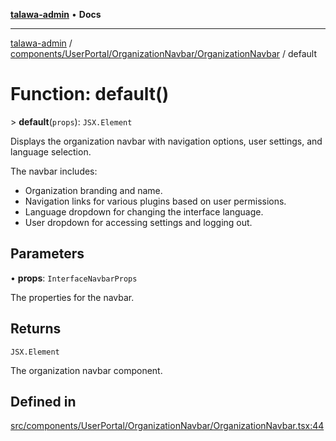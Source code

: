 [**talawa-admin**](../../../../../README.md) • **Docs**

***

[talawa-admin](../../../../../modules.md) / [components/UserPortal/OrganizationNavbar/OrganizationNavbar](../README.md) / default

# Function: default()

\> **default**(`props`): `JSX.Element`

Displays the organization navbar with navigation options, user settings, and language selection.

The navbar includes:
- Organization branding and name.
- Navigation links for various plugins based on user permissions.
- Language dropdown for changing the interface language.
- User dropdown for accessing settings and logging out.

## Parameters

• **props**: `InterfaceNavbarProps`

The properties for the navbar.

## Returns

`JSX.Element`

The organization navbar component.

## Defined in

[src/components/UserPortal/OrganizationNavbar/OrganizationNavbar.tsx:44](https://github.com/PalisadoesFoundation/talawa-admin/blob/84f5af8b3720f5b290ac28bcfd7071c13e1f93aa/src/components/UserPortal/OrganizationNavbar/OrganizationNavbar.tsx#L44)
